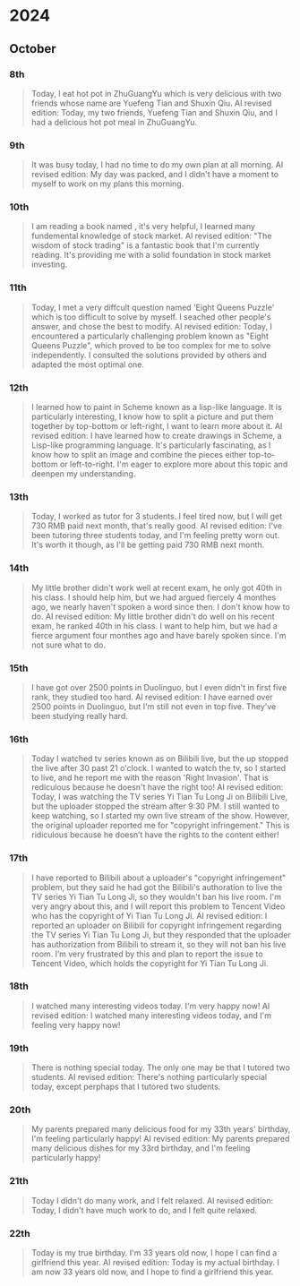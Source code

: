 # 2024

## October

### 8th
> Today, I eat hot pot in ZhuGuangYu which is very delicious with two friends whose name are Yuefeng Tian and Shuxin Qiu.
> AI revised edition: Today, my two friends, Yuefeng Tian and Shuxin Qiu, and I had a delicious hot pot meal in ZhuGuangYu.

### 9th
> It was busy today, I had no time to do my own plan at all morning.
> AI revised edition: My day was packed, and I didn't have a moment to myself to work on my plans this morning.

### 10th
> I am reading a book named <The Wisdom of Buy and Sell Stock>, it's very helpful, I learned many fundemental knowledge of stock market.
> AI revised edition: "The wisdom of stock trading" is a fantastic book that I'm currently reading. It's providing me with a solid foundation in stock market investing.

### 11th
> Today, I met a very diffcult question named 'Eight Queens Puzzle' which is too difficult to solve by myself. I seached other people's answer, and chose the best to modify.
> AI revised edition: Today, I encountered a particularly challenging problem known as "Eight Queens Puzzle", which proved to be too complex for me to solve independently. 
I consulted the solutions provided by others and adapted the most optimal one.

### 12th
> I learned how to paint in Scheme known as a lisp-like language. It is particularly interesting, I know how to split a picture and put them together by top-bottom or left-right, I want to learn more about it.
> AI revised edition: I have learned how to create drawings in Scheme, a Lisp-like programming language. It's particularly fascinating, as I know how to split an image and combine the pieces either top-to-bottom 
or left-to-right. I'm eager to explore more about this topic and deenpen my understanding.

### 13th
> Today, I worked as tutor for 3 students. I feel tired now, but I will get 730 RMB paid next month, that's really good.
> AI revised edition: I've been tutoring three students today, and I'm feeling pretty worn out. It's worth it though, as I'll be getting paid 730 RMB next month.

### 14th
> My little brother didn't work well at recent exam, he only got 40th in his class. I should help him, but we had argued fiercely 4 monthes ago, we nearly haven't spoken a word since then. I don't know how to do.
> AI revised edition: My little brother didn't do well on his recent exam, he ranked 40th in his class. I want to help him, but we had a fierce argument four monthes ago and have barely spoken since. I'm not sure what to do.

### 15th
> I have got over 2500 points in Duolinguo, but I even didn't in first five rank, they studied too hard.
> AI revised edition: I have earned over 2500 points in Duolinguo, but I'm still not even in top five. They've been studying really hard.

### 16th
> Today I watched tv series known as <Yi Tian Tu Long Ji> on Bilibili live, but the up stopped the live after 30 past 21 o'clock. I wanted to watch the tv, so I started to live, and he report me with the reason 'Right Invasion'. That is rediculous because he doesn't have the right too!
> AI revised edition: Today, I was watching the TV series Yi Tian Tu Long Ji on Bilibili Live, but the uploader stopped the stream after 9:30 PM. I still wanted to keep watching, so I started my own live stream of the show. However, the original uploader reported me for "copyright infringement." This is ridiculous because he doesn’t have the rights to the content either!

### 17th
> I have reported to Bilibili about a uploader's "copyright infringement" problem, but they said he had got the Bilibili's authoration to live the TV series Yi Tian Tu Long Ji, so they wouldn't 
ban his live room. I'm very angry about this, and I will report this problem to Tencent Video who has the copyright of Yi Tian Tu Long Ji.
> AI revised edition: I reported an uploader on Bilibili for copyright infringement regarding the TV series Yi Tian Tu Long Ji, but they responded that the uploader has authorization from Bilibili to stream it, so they will not ban his live room. I’m very frustrated by this and plan to report the issue to Tencent Video, which holds the copyright for Yi Tian Tu Long Ji.

### 18th
> I watched many interesting videos today. I'm very happy now!
> AI revised edition: I watched many interesting videos today, and I'm feeling very happy now!

### 19th
> There is nothing special today. The only one may be that I tutored two students.
> AI revised edition: There's nothing particularly special today, except perphaps that I tutored two students.

### 20th
> My parents prepared many delicious food for my 33th years' birthday, I'm feeling particularly happy!
> AI revised edition: My parents prepared many delicious dishes for my 33rd birthday, and I'm feeling particularly happy!

### 21th
> Today I didn't do many work, and I felt relaxed.
> AI revised edition: Today, I didn't have much work to do, and I felt quite relaxed.

### 22th
> Today is my true birthday. I'm 33 years old now, I hope I can find a girlfriend this year.
> AI revised edition: Today is my actual birthday. I am now 33 years old now, and I hope to find a girlfriend this year.

